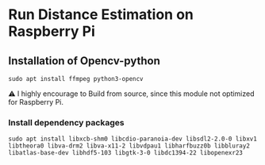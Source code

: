 # Run Distance Estimation on Raspberry Pi

## Installation of Opencv-python

```
sudo apt install ffmpeg python3-opencv
```
⚠️ I highly encourage to Build from source, since this module not optimized for Raspberry Pi. 

### Install dependency packages
```
sudo apt install libxcb-shm0 libcdio-paranoia-dev libsdl2-2.0-0 libxv1  libtheora0 libva-drm2 libva-x11-2 libvdpau1 libharfbuzz0b libbluray2 libatlas-base-dev libhdf5-103 libgtk-3-0 libdc1394-22 libopenexr23

```